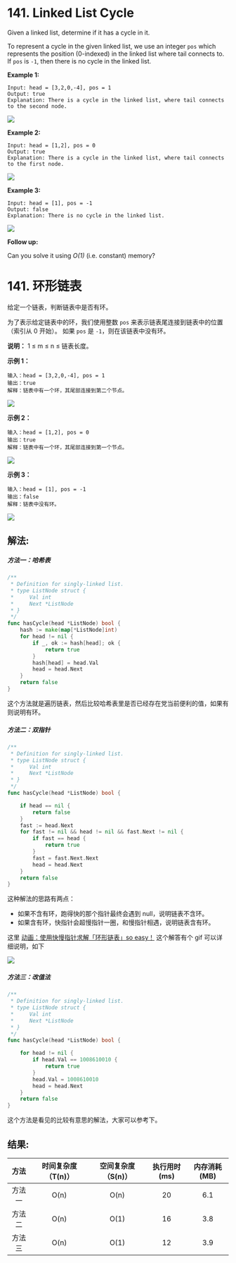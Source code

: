 
# 141. Linked List Cycle
Given a linked list, determine if it has a cycle in it.

To represent a cycle in the given linked list, we use an integer `pos` which represents the position (0-indexed) in the linked list where tail connects to. If `pos` is `-1`, then there is no cycle in the linked list.

**Example 1:**
```
Input: head = [3,2,0,-4], pos = 1
Output: true
Explanation: There is a cycle in the linked list, where tail connects to the second node.
```
![](https://github.com/loveway/Daily-learning-algorithm/blob/master/Algorithms/141.%20Linked%20List%20Cycle/image/circularlinkedlist.png?raw=true)

**Example 2:**
```
Input: head = [1,2], pos = 0
Output: true
Explanation: There is a cycle in the linked list, where tail connects to the first node.
```
![](https://github.com/loveway/Daily-learning-algorithm/blob/master/Algorithms/141.%20Linked%20List%20Cycle/image/circularlinkedlist_test2.png?raw=true)


**Example 3:**
```
Input: head = [1], pos = -1
Output: false
Explanation: There is no cycle in the linked list.
```
![](https://github.com/loveway/Daily-learning-algorithm/blob/master/Algorithms/141.%20Linked%20List%20Cycle/image/circularlinkedlist_test3.png?raw=true)

**Follow up:** 

Can you solve it using *O(1)* (i.e. constant) memory?

# 141. 环形链表
给定一个链表，判断链表中是否有环。

为了表示给定链表中的环，我们使用整数 `pos` 来表示链表尾连接到链表中的位置（索引从 0 开始）。 如果 `pos` 是 `-1`，则在该链表中没有环。


**说明：** 1 ≤ m ≤ n ≤ 链表长度。

**示例 1：**
```
输入：head = [3,2,0,-4], pos = 1
输出：true
解释：链表中有一个环，其尾部连接到第二个节点。
```
![](https://github.com/loveway/Daily-learning-algorithm/blob/master/Algorithms/141.%20Linked%20List%20Cycle/image/circularlinkedlist.png?raw=true)

**示例 2：**
```
输入：head = [1,2], pos = 0
输出：true
解释：链表中有一个环，其尾部连接到第一个节点。
```
![](https://github.com/loveway/Daily-learning-algorithm/blob/master/Algorithms/141.%20Linked%20List%20Cycle/image/circularlinkedlist_test2.png?raw=true)

**示例 3：**
```
输入：head = [1], pos = -1
输出：false
解释：链表中没有环。
```
![](https://github.com/loveway/Daily-learning-algorithm/blob/master/Algorithms/141.%20Linked%20List%20Cycle/image/circularlinkedlist_test3.png?raw=true)

## 解法:
##### 方法一：哈希表
```go
/**
 * Definition for singly-linked list.
 * type ListNode struct {
 *     Val int
 *     Next *ListNode
 * }
 */
func hasCycle(head *ListNode) bool {
	hash := make(map[*ListNode]int)
	for head != nil {
		if _, ok := hash[head]; ok {
			return true
		}
		hash[head] = head.Val
		head = head.Next
	}
	return false
}
```
这个方法就是遍历链表，然后比较哈希表里是否已经存在党当前便利的值，如果有则说明有环。

##### 方法二：双指针
```go
/**
 * Definition for singly-linked list.
 * type ListNode struct {
 *     Val int
 *     Next *ListNode
 * }
 */
func hasCycle(head *ListNode) bool {

	if head == nil {
		return false
	}
	fast := head.Next
	for fast != nil && head != nil && fast.Next != nil {
		if fast == head {
			return true
		}
		fast = fast.Next.Next
		head = head.Next
	}
	return false
}
```
这种解法的思路有两点：
* 如果不含有环，跑得快的那个指针最终会遇到 null，说明链表不含环。
* 如果含有环，快指针会超慢指针一圈，和慢指针相遇，说明链表含有环。

这里 [动画：使用快慢指针求解「环形链表」so easy！](https://leetcode-cn.com/problems/linked-list-cycle/solution/dong-hua-shi-yong-kuai-man-zhi-zhen-qiu-jie-huan-x/) 这个解答有个 gif 可以详细说明，如下

![](https://github.com/loveway/Daily-learning-algorithm/blob/master/Algorithms/141.%20Linked%20List%20Cycle/image/141LinkedListCycle.gif?raw=true)


##### 方法三：改值法
```go
/**
 * Definition for singly-linked list.
 * type ListNode struct {
 *     Val int
 *     Next *ListNode
 * }
 */
func hasCycle(head *ListNode) bool {

	for head != nil {
		if head.Val == 1008610010 {
			return true
		}
		head.Val = 1008610010
		head = head.Next
	}
	return false
}
```
这个方法是看见的比较有意思的解法，大家可以参考下。

## 结果:
| 方法 | 时间复杂度（T(n)） | 空间复杂度（S(n)） | 执行用时(ms) | 内存消耗(MB) |
|:-------:|:-------:|:-------:|:-------:|:-------:|
| 方法一 |   O(n)  | O(n) |  20  | 6.1|
| 方法二 |   O(n)  | O(1) |  16  | 3.8|
| 方法三 |   O(n)  | O(1) |  12  | 3.9|

